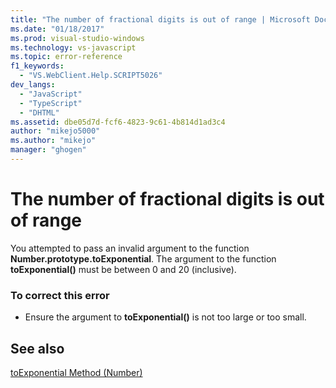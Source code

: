 ```yaml
---
title: "The number of fractional digits is out of range | Microsoft Docs"
ms.date: "01/18/2017"
ms.prod: visual-studio-windows
ms.technology: vs-javascript
ms.topic: error-reference
f1_keywords: 
  - "VS.WebClient.Help.SCRIPT5026"
dev_langs: 
  - "JavaScript"
  - "TypeScript"
  - "DHTML"
ms.assetid: dbe05d7d-fcf6-4823-9c61-4b814d1ad3c4
author: "mikejo5000"
ms.author: "mikejo"
manager: "ghogen"
---
```

# The number of fractional digits is out of range
You attempted to pass an invalid argument to the function **Number.prototype.toExponential**. The argument to the function **toExponential()** must be between 0 and 20 (inclusive).  
  
### To correct this error  
  
- Ensure the argument to **toExponential()** is not too large or too small.  
  
## See also  
 [toExponential Method (Number)](https://developer.mozilla.org/docs/Web/JavaScript/Reference/Global_Objects/Number/toexponential)